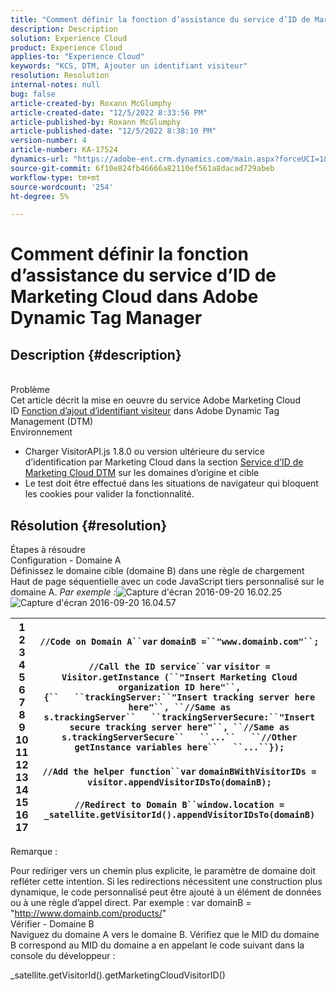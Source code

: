 ```yaml
---
title: "Comment définir la fonction d’assistance du service d’ID de Marketing Cloud dans Adobe Dynamic Tag Manager"
description: Description
solution: Experience Cloud
product: Experience Cloud
applies-to: "Experience Cloud"
keywords: "KCS, DTM, Ajouter un identifiant visiteur"
resolution: Resolution
internal-notes: null
bug: false
article-created-by: Roxann McGlumphy
article-created-date: "12/5/2022 8:33:56 PM"
article-published-by: Roxann McGlumphy
article-published-date: "12/5/2022 8:38:10 PM"
version-number: 4
article-number: KA-17524
dynamics-url: "https://adobe-ent.crm.dynamics.com/main.aspx?forceUCI=1&pagetype=entityrecord&etn=knowledgearticle&id=6b4a4020-dc74-ed11-81aa-6045bd006b3d"
source-git-commit: 6f10e824fb46666a82110ef561a8dacad729abeb
workflow-type: tm+mt
source-wordcount: '254'
ht-degree: 5%

---
```


# Comment définir la fonction d’assistance du service d’ID de Marketing Cloud dans Adobe Dynamic Tag Manager

## Description {#description}

<br>Problème<br>
Cet article décrit la mise en oeuvre du service Adobe Marketing Cloud ID [Fonction d’ajout d’identifiant visiteur](https://marketing.adobe.com/resources/help/fr_FR/mcvid/mcvid-appendvisitorid.html) dans Adobe Dynamic Tag Management (DTM)
<br>Environnement<br>
- Charger VisitorAPI.js 1.8.0 ou version ultérieure du service d’identification par Marketing Cloud dans la section [Service d’ID de Marketing Cloud DTM](https://marketing.adobe.com/resources/help/en_US/mcvid/mcvid-dtm-implement.html) sur les domaines d’origine et cible
- Le test doit être effectué dans les situations de navigateur qui bloquent les cookies pour valider la fonctionnalité.



## Résolution {#resolution}

Étapes à résoudre<br>Configuration - Domaine A<br>
Définissez le domaine cible (domaine B) dans une règle de chargement Haut de page séquentielle avec un code JavaScript tiers personnalisé sur le domaine A. *Par exemple :*![ Capture d&#39;écran 2016-09-20 16.02.25](https://helpx.adobe.com/content/dam/help/en/dtm/kb/how-to-set-marketing-cloud-id-service-helper-function-in-adobe-d/jcr%3acontent/main-pars/image/Screenshot%202016-09-20%2016.02.25.png "Capture d&#39;écran 2016-09-20 16.02.25")
![Capture d&#39;écran 2016-09-20 16.04.57](https://helpx.adobe.com/content/dam/help/en/dtm/kb/how-to-set-marketing-cloud-id-service-helper-function-in-adobe-d/jcr%3acontent/main-pars/image_1393293752/Screenshot%202016-09-20%2016.04.57.png "Capture d&#39;écran 2016-09-20 16.04.57")

| 1<br>2<br>3<br>4<br>5<br>6<br>7<br>8<br>9<br>10<br>11<br>12<br>13<br>14<br>15<br>16<br>17 | `//Code on Domain A``var` `domainB =``"www.domainb.com"``;`<br> <br>`//Call the ID service``var` `visitor = Visitor.getInstance (``"Insert Marketing Cloud organization ID here"``,{``   ``trackingServer:``"Insert tracking server here here"``, ``//Same as s.trackingServer``   ``trackingServerSecure:``"Insert secure tracking server here"``, ``//Same as s.trackingServerSecure``   ``...``   ``//Other getInstance variables here``   ``...``});`<br> <br>`//Add the helper function``var` `domainBWithVisitorIDs = visitor.appendVisitorIDsTo(domainB);`<br> <br>`//Redirect to Domain B``window.location = _satellite.getVisitorId().appendVisitorIDsTo(domainB)` |
| --- | --- |


Remarque :

Pour rediriger vers un chemin plus explicite, le paramètre de domaine doit refléter cette intention. Si les redirections nécessitent une construction plus dynamique, le code personnalisé peut être ajouté à un élément de données ou à une règle d’appel direct. Par exemple : var domainB = &quot;http://www.domainb.com/products/&quot;
<br>Vérifier - Domaine B<br>
Naviguez du domaine A vers le domaine B. Vérifiez que le MID du domaine B correspond au MID du domaine a en appelant le code suivant dans la console du développeur :

_satellite.getVisitorId().getMarketingCloudVisitorID()
